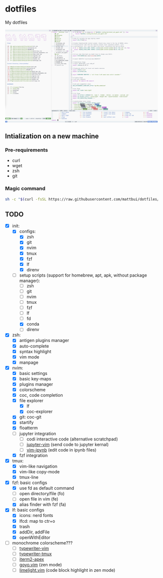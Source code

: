 # dotfiles

My dotfiles

<p align="center">
  <img src="screen_shot.png">
</p>

## Intialization on a new machine

### Pre-requirements

- curl
- wget
- zsh
- git

### Magic command

```sh
sh -c "$(curl -fsSL https://raw.githubusercontent.com/mattbui/dotfiles/master/initialize.sh)"
```

## TODO

- [x] init:
  - [x] configs:
    - [x] zsh
    - [x] git
    - [x] nvim
    - [x] tmux
    - [x] fzf
    - [x] lf
    - [x] direnv
  - [ ] setup scripts (support for homebrew, apt, apk, without package manager):
    - [ ] zsh
    - [ ] git
    - [ ] nvim
    - [ ] tmux
    - [ ] fzf
    - [ ] lf
    - [ ] fd
    - [x] conda
    - [ ] direnv
- [x] zsh:
  - [x] antigen plugins manager
  - [x] auto-complete
  - [x] syntax highlight
  - [x] vim mode
  - [x] manpage
- [x] nvim:
  - [x] basic settings
  - [x] basic key-maps
  - [x] plugins manager
  - [x] colorscheme
  - [x] coc, code completion
  - [x] file explorer
    - [x] lf
    - [x] coc-explorer
  - [x] git: coc-git
  - [x] startify
  - [x] floatterm
  - [ ] jupyter integration
    - [ ] codi interactive code (alternative scratchpad)
    - [ ] [jupyter-vim](https://github.com/jupyter-vim/jupyter-vim) (send code to jupyter kernal)
    - [ ] [vim-ipynb](https://github.com/anosillus/vim-ipynb) (edit code in ipynb files)
  - [x] fzf integration
- [x] tmux:
  - [x] vim-like navigation
  - [x] vim-like copy-mode
  - [x] tmux-line
- [x] fzf: basic configs
  - [x] use fd as default command
  - [ ] open directory/file (fo)
  - [ ] open file in vim (fe)
  - [x] alias finder with fzf (fa)
- [x] lf: basic configs
  - [x] icons: nerd fonts
  - [x] lfcd: map to ctr+o
  - [x] trash
  - [x] addDir, addFile
  - [x] openWithEditor
- [ ] monochrome colorscheme???
  - [ ] [typewriter-vim](https://github.com/logico/typewriter-vim)
  - [ ] [typewriter-tmux](https://github.com/logico/typewriter-tmux)
  - [ ] [iterm2-apex](https://github.com/heidar/iterm2-apex)
  - [ ] [goyo.vim](https://github.com/junegunn/goyo.vim) (zen mode)
  - [ ] [limelight.vim](https://github.com/junegunn/limelight.vim) (code block highlight in zen mode)
